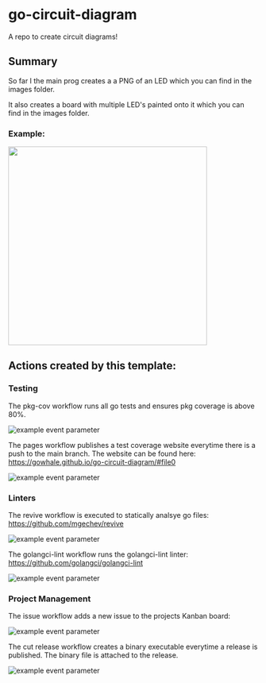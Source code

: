 # go-circuit-diagram
A repo to create circuit diagrams!

## Summary

So far I the main prog creates a a PNG of an LED which you can find in the images folder.

It also creates a board with multiple LED's painted onto it which you can find in the images folder.

### Example:

<img src="https://user-images.githubusercontent.com/32711718/210010156-8bd088ab-5a37-44af-a515-b61c32f77eb8.png" alt="" data-canonical-src="https://gyazo.com/eb5c5741b6a9a16c692170a41a49c858.png" width="400" height="400" />

## Actions created by this template:

### Testing

The pkg-cov workflow runs all go tests and ensures pkg coverage is above 80%.

![example event parameter](https://github.com/gowhale/go-circuit-diagram/actions/workflows/pkg-cov.yml/badge.svg?event=push)

The pages workflow publishes a test coverage website everytime there is a push to the main branch. The website can be found here: https://gowhale.github.io/go-circuit-diagram/#file0

![example event parameter](https://github.com/gowhale/go-circuit-diagram/actions/workflows/pages.yml/badge.svg?event=push)

### Linters

The revive workflow is executed to statically analsye go files: https://github.com/mgechev/revive

![example event parameter](https://github.com/gowhale/go-circuit-diagram/actions/workflows/revive.yml/badge.svg?event=push)

The golangci-lint workflow runs the golangci-lint linter: https://github.com/golangci/golangci-lint

![example event parameter](https://github.com/gowhale/go-circuit-diagram/actions/workflows/golangci-lint.yml/badge.svg?event=push)

### Project Management

The issue workflow adds a new issue to the projects Kanban board:

![example event parameter](https://github.com/gowhale/go-circuit-diagram/actions/workflows/issue.yml/badge.svg?event=push)

The cut release workflow creates a binary executable everytime a release is published. The binary file is attached to the release.

![example event parameter](https://github.com/gowhale/go-circuit-diagram/actions/workflows/cut-release.yml/badge.svg?event=push)

